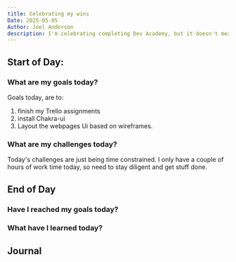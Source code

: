 ```yaml
---
title: Celebrating my wins
Date: 2025-05-05
Author: Joel Anderson
description: I'm celebrating completing Dev Academy, but it doesn't mean the work is over. Just remembering it's a marathon and not a sprint
---
```


## Start of Day:

### What are my goals today?
Goals today, are to:
1. finish my Trello assignments
2. install Chakra-ui
3. Layout the webpages Ui based on wireframes.

### What are my challenges today?
Today's challenges are just being time constrained. I only have a couple of hours of work time today, so need to stay diligent and get stuff done.

## End of Day

### Have I reached my goals today?

### What have I learned today?

## Journal
